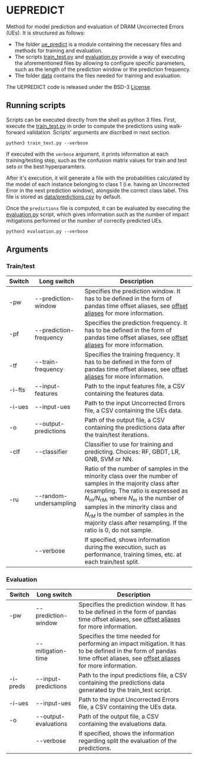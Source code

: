 # UEPREDICT
Method for model prediction and evaluation of DRAM Uncorrected Errors (UEs). It is structured as follows:

 - The folder [ue_predict](ue\_predict) is a module containing the necessary files and methods for training and evaluation.
 - The scripts [train_test.py](train\_test.py) and [evaluation.py](evaluation.py) provide a way of executing the aforementioned files by allowing to configure specific parameters, such as the length of the prediction window or the prediction frequency.
 - The folder [data](data) contains the files needed for training and evaluation.

The UEPREDICT code is released under the BSD-3 [License](LICENSE).


## Running scripts

Scripts can be executed directly from the shell as python 3 files. First, execute the [train_test.py](train\_test.py) in order to compute the predictions using walk-forward validation. Scripts' arguments are discribed in next section.

```shell
python3 train_test.py --verbose
```

If executed with the `verbose` argument, it prints information at each training/testing step, such as the confusion matrix values for train and test sets or the best hyperparamters.

After it's execution, it will generate a file with the probabilities calculated by the model of each instance belonging to class 1 (i.e. having an Uncorrected Error in the next prediction window), alongside the correct class label. This file is stored as [data/predictions.csv](data/predictions.csv) by default.

Once the `predictions` file is computed, it can be evaluated by executing the [evaluation.py](evaluation.py) script, which gives information such as the number of impact mitigations performed or the number of correctly predicted UEs.

```shell
python3 evaluation.py --verbose
```


## Arguments

### Train/test

| Switch | Long switch               | Description                                                                                                         |
| ------ | ------------------------- | ------------------------------------------------------------------------------------------------------------------- |
| -pw    | --prediction-window       | Specifies the prediction window. It has to be defined in the form of pandas time offset aliases, see [offset aliases](https://pandas.pydata.org/pandas-docs/stable/user_guide/timeseries.html#timeseries-offset-aliases) for more information.                                          |
| -pf    | --prediction-frequency    | Specifies the prediction frequency. It has to be defined in the form of pandas time offset aliases, see [offset aliases](https://pandas.pydata.org/pandas-docs/stable/user_guide/timeseries.html#timeseries-offset-aliases) for more information.                                  |
| -tf    | --train-frequency         | Specifies the training frequency. It has to be defined in the form of pandas time offset aliases, see [offset aliases](https://pandas.pydata.org/pandas-docs/stable/user_guide/timeseries.html#timeseries-offset-aliases) for more information.                                  |
| -i-fts | --input-features          | Path to the input features file, a CSV containing the features data.                                                |
| -i-ues | --input-ues               | Path to the input Uncorrected Errors file, a CSV containing the UEs data.                                           |
| -o     | --output-predictions      | Path of the output file, a CSV containing the predictions data after the train/test iterations.                     |
| -clf   | --classifier              | Classifier to use for training and predicting. Choices: RF, GBDT, LR, GNB, SVM or NN.                               |
| -ru    | --random-undersampling    | Ratio of the number of samples in the minority class over the number of samples in the majority class after resampling. The ratio is expressed as *N<sub>m</sub>/N<sub>rM</sub>*, where *N<sub>m</sub>* is the number of samples in the minority class and *N<sub>rM</sub>* is the number of samples in the majority class after resampling. If the ratio is 0, do not sample.                                                                                     |
|        | --verbose                 | If specified, shows information during the execution, such as performance, training times, etc. at each train/test split.                                                                                                                                                     |


### Evaluation

| Switch   | Long switch             | Description                                                                                                         |
| -------- | ----------------------- | ------------------------------------------------------------------------------------------------------------------- |
| -pw      | --prediction-window     | Specifies the prediction window. It has to be defined in the form of pandas time offset aliases, see [offset aliases](https://pandas.pydata.org/pandas-docs/stable/user_guide/timeseries.html#timeseries-offset-aliases) for more information.                                          |
|          | --mitigation-time       | Specifies the time needed for performing an impact mitigation. It has to be defined in the form of pandas time offset aliases, see [offset aliases](https://pandas.pydata.org/pandas-docs/stable/user_guide/timeseries.html#timeseries-offset-aliases) for more information.                                                                                                                                               |
| -i-preds | --input-predictions     | Path to the input predictions file, a CSV containing the predictions data generated by the train_test script.       |
| -i-ues | --input-ues               | Path to the input Uncorrected Errors file, a CSV containing the UEs data.                                           |
| -o     | --output-evaluations      | Path of the output file, a CSV containing the evaluations data.                                                     |
|        | --verbose                 | If specified, shows the information regarding split the evaluation of the predictions.                              |


